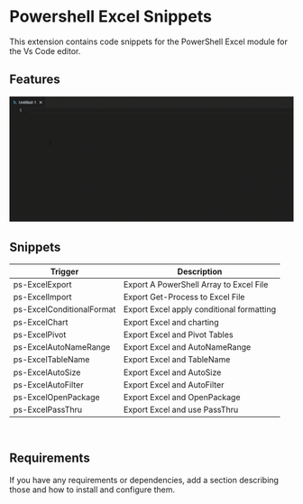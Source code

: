 # Powershell Excel Snippets

This extension contains code snippets for the PowerShell Excel module for the Vs Code editor.
## Features

![](images/PowerShellExcelSnippetsPivotTable.gif)

## Snippets

|Trigger|Description|
|---|---|
|ps-ExcelExport|Export A PowerShell Array to Excel File|
|ps-ExcelImport|Export Get-Process to Excel File|
|ps-ExcelConditionalFormat|Export Excel apply conditional formatting|
|ps-ExcelChart|Export Excel and charting|
|ps-ExcelPivot|Export Excel and Pivot Tables|
|ps-ExcelAutoNameRange|Export Excel and AutoNameRange|
|ps-ExcelTableName|Export Excel and TableName|
|ps-ExcelAutoSize|Export Excel and AutoSize|
|ps-ExcelAutoFilter|Export Excel and AutoFilter|
|ps-ExcelOpenPackage|Export Excel and OpenPackage|
|ps-ExcelPassThru|Export Excel and use PassThru|

<br/>

## Requirements

If you have any requirements or dependencies, add a section describing those and how to install and configure them.